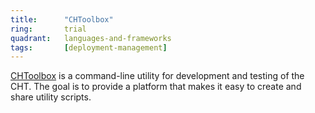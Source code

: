 ```yaml
---
title:      "CHToolbox"
ring:       trial
quadrant:   languages-and-frameworks
tags:       [deployment-management]
---
```


[CHToolbox](https://github.com/jkuester/chtoolbox) is a command-line utility for development and testing of the CHT. The goal is to provide a platform that makes it easy to create and share utility scripts.
